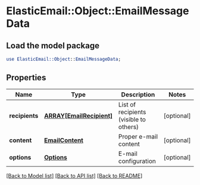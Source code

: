 # ElasticEmail::Object::EmailMessageData

## Load the model package
```perl
use ElasticEmail::Object::EmailMessageData;
```

## Properties
Name | Type | Description | Notes
------------ | ------------- | ------------- | -------------
**recipients** | [**ARRAY[EmailRecipient]**](EmailRecipient.md) | List of recipients (visible to others) | [optional] 
**content** | [**EmailContent**](EmailContent.md) | Proper e-mail content | [optional] 
**options** | [**Options**](Options.md) | E-mail configuration | [optional] 

[[Back to Model list]](../README.md#documentation-for-models) [[Back to API list]](../README.md#documentation-for-api-endpoints) [[Back to README]](../README.md)


